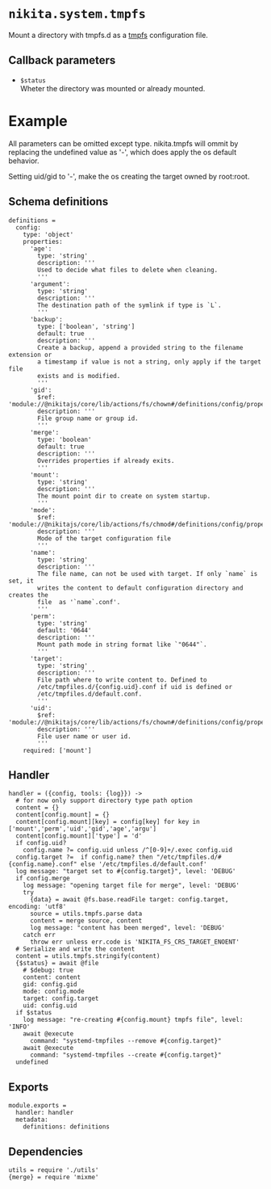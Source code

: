 
# `nikita.system.tmpfs`

Mount a directory with tmpfs.d as a [tmpfs](https://www.freedesktop.org/software/systemd/man/tmpfiles.d.html) configuration file.

## Callback parameters

* `$status`   
  Wheter the directory was mounted or already mounted.

# Example

All parameters can be omitted except type. nikita.tmpfs will ommit by replacing 
the undefined value as '-', which does apply the os default behavior.

Setting uid/gid to '-', make the os creating the target owned by root:root. 

## Schema definitions

    definitions =
      config:
        type: 'object'
        properties:
          'age':
            type: 'string'
            description: '''
            Used to decide what files to delete when cleaning.
            '''
          'argument':
            type: 'string'
            description: '''
            The destination path of the symlink if type is `L`.
            '''
          'backup':
            type: ['boolean', 'string']
            default: true
            description: '''
            Create a backup, append a provided string to the filename extension or
            a timestamp if value is not a string, only apply if the target file
            exists and is modified.
            '''
          'gid':
            $ref: 'module://@nikitajs/core/lib/actions/fs/chown#/definitions/config/properties/gid'
            description: '''
            File group name or group id.
            '''
          'merge':
            type: 'boolean'
            default: true
            description: '''
            Overrides properties if already exits.
            '''
          'mount':
            type: 'string'
            description: '''
            The mount point dir to create on system startup.
            '''
          'mode':
            $ref: 'module://@nikitajs/core/lib/actions/fs/chmod#/definitions/config/properties/mode'
            description: '''
            Mode of the target configuration file
            '''
          'name':
            type: 'string'
            description: '''
            The file name, can not be used with target. If only `name` is set, it
            writes the content to default configuration directory and creates the
            file  as '`name`.conf'.
            '''
          'perm':
            type: 'string'
            default: '0644'
            description: '''
            Mount path mode in string format like `"0644"`.
            '''
          'target':
            type: 'string'
            description: '''
            File path where to write content to. Defined to
            /etc/tmpfiles.d/{config.uid}.conf if uid is defined or
            /etc/tmpfiles.d/default.conf.
            '''
          'uid':
            $ref: 'module://@nikitajs/core/lib/actions/fs/chown#/definitions/config/properties/uid'
            description: '''
            File user name or user id.
            '''
        required: ['mount']

## Handler

    handler = ({config, tools: {log}}) ->
      # for now only support directory type path option
      content = {}
      content[config.mount] = {}
      content[config.mount][key] = config[key] for key in ['mount','perm','uid','gid','age','argu']
      content[config.mount]['type'] = 'd'
      if config.uid?
        config.name ?= config.uid unless /^[0-9]+/.exec config.uid
      config.target ?=  if config.name? then "/etc/tmpfiles.d/#{config.name}.conf" else '/etc/tmpfiles.d/default.conf'
      log message: "target set to #{config.target}", level: 'DEBUG'
      if config.merge
        log message: "opening target file for merge", level: 'DEBUG'
        try
          {data} = await @fs.base.readFile target: config.target, encoding: 'utf8'
          source = utils.tmpfs.parse data
          content = merge source, content
          log message: "content has been merged", level: 'DEBUG'
        catch err
          throw err unless err.code is 'NIKITA_FS_CRS_TARGET_ENOENT'
      # Serialize and write the content
      content = utils.tmpfs.stringify(content)
      {$status} = await @file
        # $debug: true
        content: content
        gid: config.gid
        mode: config.mode
        target: config.target
        uid: config.uid
      if $status
        log message: "re-creating #{config.mount} tmpfs file", level: 'INFO'
        await @execute
          command: "systemd-tmpfiles --remove #{config.target}"
        await @execute
          command: "systemd-tmpfiles --create #{config.target}"
      undefined

## Exports

    module.exports =
      handler: handler
      metadata:
        definitions: definitions

## Dependencies

    utils = require './utils'
    {merge} = require 'mixme'

[conf-tmpfs]: https://www.freedesktop.org/software/systemd/man/tmpfiles.d.html
